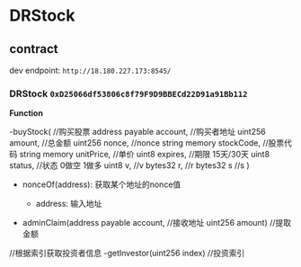 # DRStock

## contract

dev endpoint: `http://18.180.227.173:8545/`

### DRStock `0xD25066df53806c8f79F9D9BBECd22D91a91Bb112`

**Function**
        
-buyStock(                        //购买股票
        address payable account,  //购买者地址
        uint256 amount,           //总金额
        uint256 nonce,            //nonce
        string memory stockCode,  //股票代码
        string memory unitPrice,  //单价
        uint8 expires,            //期限 15天/30天
        uint8 status,             //状态 0做空 1做多
        uint8 v,                  //v
        bytes32 r,                //r
        bytes32 s                 //s
    )

- nonceOf(address): 获取某个地址的nonce值
    * address: 输入地址


    

- adminClaim(address payable account,   //接收地址
               uint256 amount)          //提取金额
                            
                            
//根据索引获取投资者信息
-getInvestor(uint256 index)   //投资索引
